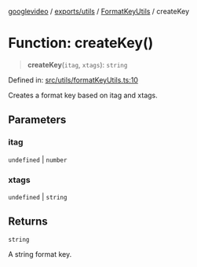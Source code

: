 [googlevideo](../../../../../README.md) / [exports/utils](../../../README.md) / [FormatKeyUtils](../README.md) / createKey

# Function: createKey()

> **createKey**(`itag`, `xtags`): `string`

Defined in: [src/utils/formatKeyUtils.ts:10](https://github.com/LuanRT/googlevideo/blob/5b84100979befab767d819a9606dde964d469341/src/utils/formatKeyUtils.ts#L10)

Creates a format key based on itag and xtags.

## Parameters

### itag

`undefined` | `number`

### xtags

`undefined` | `string`

## Returns

`string`

A string format key.
